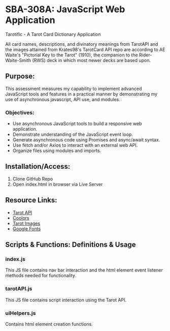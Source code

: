 # SBA-308A: JavaScript Web Application #
Tarotific - A Tarot Card Dictionary Application

All card names, descriptions, and divinatory meanings from TarotAPI and the images attained from Krates98's TarotCard API repo are according to AE Waite's "Pictorial Key to the Tarot" (1910), the companion to the Rider-Waite-Smith (RWS) deck in which most newer decks are based upon.

## Purpose: ##
This assessment measures my capability to implement advanced JavaScript tools and features in a practical manner by demonstrating my use of asynchronous javascript, API use, and modules.


### Objectives: ###
- Use asynchronous JavaScript tools to build a responsive web application.
- Demonstrate understanding of the JavaScript event loop.
- Generate asynchronous code using Promises and async/await syntax.
- Use fetch and/or Axios to interact with an external web API.
- Organize files using modules and imports.

## Installation/Access: ##
1. Clone GitHub Repo
2. Open index.html in browser via Live Server

## Resource Links: ##
- [Tarot API](https://tarotapi.dev/)
- [Coolors](https://coolors.co/c9e4ca-87bba2-55828b-3b6064-364958)
- [Tarot Images](https://github.com/krates98/tarotcardapi/tree/main/images)
- [Google Fonts](https://fonts.google.com/share?selection.family=Alumni+Sans+Pinstripe:ital@0;1|Eagle+Lake)

## Scripts & Functions: Definitions & Usage ##

### index.js ###
This JS file contains nav bar interaction and the html element event listener methods needed for functionality.

### tarotAPI.js ###
This JS file contains script interaction using the Tarot API.

### uiHelpers.js ###
Contains html element creation functions. 
